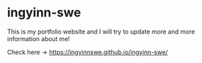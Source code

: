 # ingyinn-swe
This is my portfolio website and I will try to update more and more information about me!

Check here -> https://ingyinnswe.github.io/ingyinn-swe/
